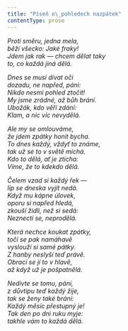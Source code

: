 ```yaml
---
title: "Píseň o\_pohledech nazpátek"
contentType: prose
---
```


_Proti směru, jedna mela,  
běží všecko: Jaké fraky!  
Jdem jak rak — chcem dělat taky  
to, co každá jiná dělá._

_Dnes se musí dívat oči  
dozadu, ne napřed, páni:  
Nikdo nesmí pohled ztočit!  
My jsme zrádné, až bůh brání.  
Ubožák, kdo věří zdání:  
Klam, a nic víc nevydělá._

_Ale my se omlouváme,  
že jdem zpátky honit bycha.  
To dnes každý, vždyť to známe,  
tak už se to v světě míchá.  
Kdo to dělá, ať je zticha:  
Víme, že to kdekdo dělá._

_Čelem vzad si každý řek —  
líp se dneska vyjít nedá.  
Když mu kápne úlovek,  
oporu si napřed hledá,  
zkouší židli, než si sedá:  
Neznectí se, neprodělá._

_Která nechce koukat zpátky,  
točí se pak namáhavě  
vyslouží si samé pátky.  
Z hanby neslyší teď právě.  
Obrací se jí to v hlavě,  
až když už je pošpatnělá._

_Nedivte se tomu, páni,  
z důvtipu teď každý žije,  
tak se ženy také brání:  
Každý měsíc přestupný je!  
Tak den po dni ruku myje:  
takhle vám to každá dělá._
